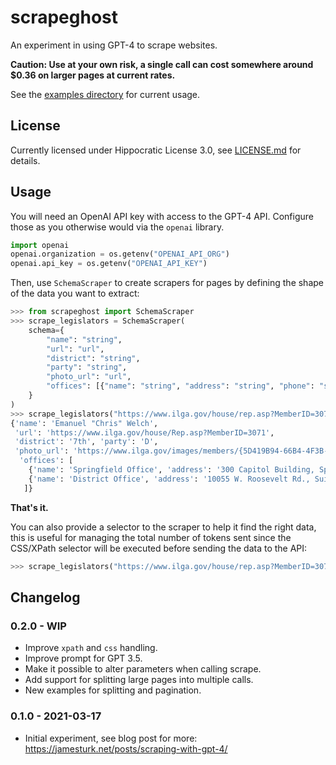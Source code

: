 # scrapeghost

An experiment in using GPT-4 to scrape websites.

**Caution: Use at your own risk, a single call can cost somewhere around $0.36 on larger pages at current rates.**

See the [examples directory](https://github.com/jamesturk/scrapeghost/tree/main/examples) for current usage.

## License

Currently licensed under Hippocratic License 3.0, see [LICENSE.md](LICENSE.md) for details.

## Usage

You will need an OpenAI API key with access to the GPT-4 API.  Configure those as you otherwise would via the `openai` library.

```python
import openai
openai.organization = os.getenv("OPENAI_API_ORG")
openai.api_key = os.getenv("OPENAI_API_KEY")
```

Then, use `SchemaScraper` to create scrapers for pages by defining the shape of the data you want to extract:

```python
>>> from scrapeghost import SchemaScraper
>>> scrape_legislators = SchemaScraper(
    schema={
        "name": "string",
        "url": "url",
        "district": "string",
        "party": "string",
        "photo_url": "url",
        "offices": [{"name": "string", "address": "string", "phone": "string"}],
    }
)
>>> scrape_legislators("https://www.ilga.gov/house/rep.asp?MemberID=3071")
{'name': 'Emanuel "Chris" Welch',
 'url': 'https://www.ilga.gov/house/Rep.asp?MemberID=3071',
 'district': '7th', 'party': 'D', 
 'photo_url': 'https://www.ilga.gov/images/members/{5D419B94-66B4-4F3B-86F1-BFF37B3FA55C}.jpg',
  'offices': [
    {'name': 'Springfield Office', 'address': '300 Capitol Building, Springfield, IL 62706', 'phone': '(217) 782-5350'},
    {'name': 'District Office', 'address': '10055 W. Roosevelt Rd., Suite E, Westchester, IL 60154', 'phone': '(708) 450-1000'}
   ]}
```

**That's it.**

You can also provide a selector to the scraper to help it find the right data, this is useful for managing the total number of tokens sent since the CSS/XPath selector will be executed before sending the data to the API:

```python
>>> scrape_legislators("https://www.ilga.gov/house/rep.asp?MemberID=3071", xpath="//table[1]")
```

## Changelog

### 0.2.0 - WIP

* Improve `xpath` and `css` handling.
* Improve prompt for GPT 3.5.
* Make it possible to alter parameters when calling scrape.
* Add support for splitting large pages into multiple calls.
* New examples for splitting and pagination.

### 0.1.0 - 2021-03-17

* Initial experiment, see blog post for more: <https://jamesturk.net/posts/scraping-with-gpt-4/>

